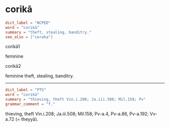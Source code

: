 # corikā

``` toml
dict_label = "NCPED"
word = "corikā"
summary = "theft, stealing, banditry."
see_also = ["coraka"]
```

corikā1

feminine

corikā2

feminine theft, stealing, banditry.

--------------------

``` toml
dict_label = "PTS"
word = "corikā"
summary = "thieving, theft Vin.i.208; Ja.iii.508; Mil.158; Pv"
grammar_comment = "f."
```

thieving, theft Vin.i.208; Ja.iii.508; Mil.158; Pv\-a.4, Pv\-a.86, Pv\-a.192; Vv\-a.72 (= theyyā).


